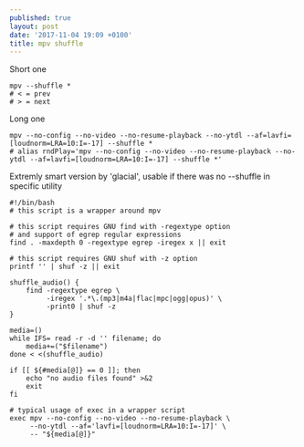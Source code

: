 ```yaml
---
published: true
layout: post
date: '2017-11-04 19:09 +0100'
title: mpv shuffle
---
```

Short one

    mpv --shuffle *
    # < = prev
    # > = next

Long one

    mpv --no-config --no-video --no-resume-playback --no-ytdl --af=lavfi=[loudnorm=LRA=10:I=-17] --shuffle *
    # alias rndPlay='mpv --no-config --no-video --no-resume-playback --no-ytdl --af=lavfi=[loudnorm=LRA=10:I=-17] --shuffle *'
    
    
Extremly smart version by 'glacial', usable if there was no --shuffle in specific utility

    #!/bin/bash
    # this script is a wrapper around mpv

    # this script requires GNU find with -regextype option
    # and support of egrep regular expressions
    find . -maxdepth 0 -regextype egrep -iregex x || exit

    # this script requires GNU shuf with -z option
    printf '' | shuf -z || exit

    shuffle_audio() {
        find -regextype egrep \
             -iregex '.*\.(mp3|m4a|flac|mpc|ogg|opus)' \
             -print0 | shuf -z
    }

    media=()
    while IFS= read -r -d '' filename; do
        media+=("$filename")
    done < <(shuffle_audio)

    if [[ ${#media[@]} == 0 ]]; then
        echo "no audio files found" >&2
        exit
    fi

    # typical usage of exec in a wrapper script
    exec mpv --no-config --no-video --no-resume-playback \
         --no-ytdl --af='lavfi=[loudnorm=LRA=10:I=-17]' \
         -- "${media[@]}"